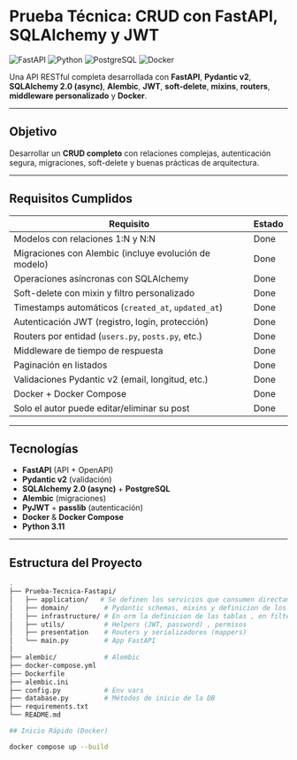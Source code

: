 # Prueba Técnica: CRUD con FastAPI, SQLAlchemy y JWT

![FastAPI](https://img.shields.io/badge/FastAPI-005571?style=for-the-badge&logo=fastapi)
![Python](https://img.shields.io/badge/python-3670A0?style=for-the-badge&logo=python&logoColor=ffdd54)
![PostgreSQL](https://img.shields.io/badge/PostgreSQL-316192?style=for-the-badge&logo=postgresql&logoColor=white)
![Docker](https://img.shields.io/badge/docker-%230db7ed.svg?style=for-the-badge&logo=docker&logoColor=white)

Una API RESTful completa desarrollada con **FastAPI**, **Pydantic v2**, **SQLAlchemy 2.0 (async)**, **Alembic**, **JWT**, **soft-delete**, **mixins**, **routers**, **middleware personalizado** y **Docker**.

---

## Objetivo

Desarrollar un **CRUD completo** con relaciones complejas, autenticación segura, migraciones, soft-delete y buenas prácticas de arquitectura.

---

## Requisitos Cumplidos

| Requisito | Estado |
|---------|--------|
| Modelos con relaciones 1:N y N:N | Done |
| Migraciones con Alembic (incluye evolución de modelo) | Done |
| Operaciones asíncronas con SQLAlchemy | Done |
| Soft-delete con mixin y filtro personalizado | Done |
| Timestamps automáticos (`created_at`, `updated_at`) | Done |
| Autenticación JWT (registro, login, protección) | Done |
| Routers por entidad (`users.py`, `posts.py`, etc.) | Done |
| Middleware de tiempo de respuesta | Done |
| Paginación en listados | Done |
| Validaciones Pydantic v2 (email, longitud, etc.) | Done |
| Docker + Docker Compose | Done |
| Solo el autor puede editar/eliminar su post | Done |

---

## Tecnologías

- **FastAPI** (API + OpenAPI)
- **Pydantic v2** (validación)
- **SQLAlchemy 2.0 (async)** + **PostgreSQL**
- **Alembic** (migraciones)
- **PyJWT** + **passlib** (autenticación)
- **Docker** & **Docker Compose**
- **Python 3.11**

---

## Estructura del Proyecto

```bash
.
├── Prueba-Tecnica-Fastapi/
│   ├── application/   # Se definen los servicios que consumen directamente de los repositorios
│   ├── domain/         # Pydantic schemas, mixins y definicion de los schema filters (todos los filtros posibles) usando Pydantic
│   ├── infrastructure/ # En orm la definicion de las tablas , en filters los filtros y en repositories los repositorios
│   ├── utils/          # Helpers (JWT, password) , permisos
│   ├── presentation    # Routers y serializadores (mappers)
│   └── main.py         # App FastAPI
│
├── alembic/            # Alembic
├── docker-compose.yml
├── Dockerfile
├── alembic.ini
├── config.py           # Env vars
├── database.py         # Métodos de inicio de la DB
├── requirements.txt
└── README.md

## Inicio Rápido (Docker)

docker compose up --build
